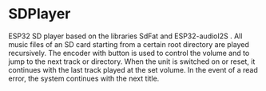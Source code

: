 # SDPlayer
ESP32 SD player based on the libraries SdFat and ESP32-audioI2S . All music files of an SD card starting from a certain root directory are played recursively.  The encoder with button is used to control the volume and to jump to the next track or directory. When the unit is switched on or reset, it continues with the last track played at the set volume. In the event of a read error, the system continues with the next title.

